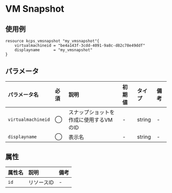# VM Snapshot

## 使用例

```hcl
resource kcps_vmsnapshot "my_vmsnapshot"{
    virtualmachineid = "be4a143f-3cdd-4091-9a8c-d82c78e49ddf"
    displayname      = "my_vmsnapshot"
}
```


## パラメータ

|パラメータ名 |必須    |説明      |初期値    |タイプ    |備考|
|:----------|:------|:---------|:--------|:--------|:--|
|`virtualmachineid` |◯|スナップショットを作成に使用するVMのID | - | string | - |
|`displayname`   |◯|表示名         | - | string | - |


## 属性
|属性名 |説明      |備考 |
|:----------|:------|:---------|
|`id`          |リソースID   | - | 
